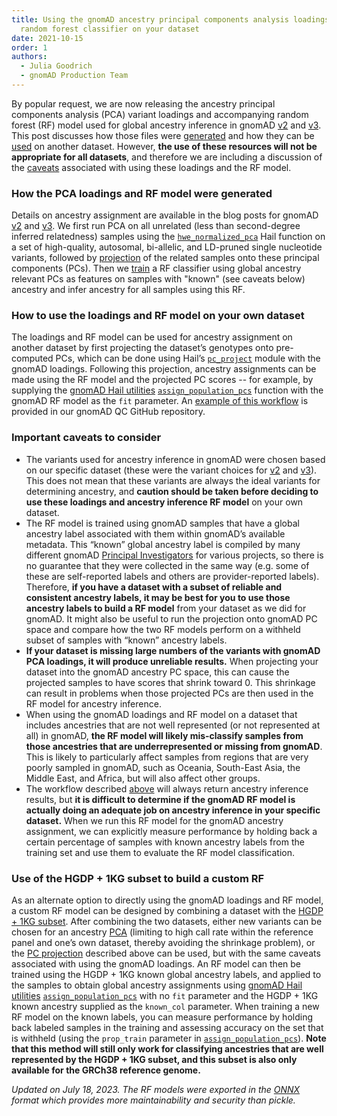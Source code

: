 ```yaml
---
title: Using the gnomAD ancestry principal components analysis loadings and
  random forest classifier on your dataset
date: 2021-10-15
order: 1
authors:
  - Julia Goodrich
  - gnomAD Production Team
---
```

By popular request, we are now releasing the ancestry principal components analysis (PCA) variant loadings and accompanying random forest (RF) model used for global ancestry inference in gnomAD [v2](https://gnomad.broadinstitute.org/downloads#v2-ancestry-classification) and [v3](https://gnomad.broadinstitute.org/downloads#v3-ancestry-classification). This post discusses how those files were [generated](#how-the-pca-loadings-and-rf-model-were-generated) and how they can be [used](#how-to-use-the-loadings-and-rf-model-on-your-own-dataset) on another dataset. However, **the use of these resources will not be appropriate for all datasets**, and therefore we are including a discussion of the [caveats](#important-caveats-to-consider) associated with using these loadings and the RF model.

<!-- end_excerpt -->

### How the PCA loadings and RF model were generated

Details on ancestry assignment are available in the blog posts for gnomAD [v2](https://gnomad.broadinstitute.org/news/2018-10-gnomad-v2-1/#global-ancestry-assignment) and [v3](https://gnomad.broadinstitute.org/news/2020-10-gnomad-v3-1-new-content-methods-annotations-and-data-availability/#ancestry-inference). We first run PCA on all unrelated (less than second-degree inferred relatedness) samples using the [`hwe_normalized_pca`](https://hail.is/docs/0.2/methods/genetics.html#hail.methods.hwe_normalized_pca) Hail function on a set of high-quality, autosomal, bi-allelic, and LD-pruned single nucleotide variants, followed by [projection](https://hail.is/docs/0.2/experimental/index.html#hail.experimental.pc_project) of the related samples onto these principal components (PCs). Then we [train](https://broadinstitute.github.io/gnomad_methods/api_reference/sample_qc/ancestry.html#gnomad.sample_qc.ancestry.assign_population_pcs) a RF classifier using global ancestry relevant PCs as features on samples with "known" (see caveats below) ancestry and infer ancestry for all samples using this RF.

### How to use the loadings and RF model on your own dataset

The loadings and RF model can be used for ancestry assignment on another dataset by first projecting the dataset’s genotypes onto pre-computed PCs, which can be done using Hail’s [`pc_project`](https://hail.is/docs/0.2/experimental/index.html#hail.experimental.pc_project) module with the gnomAD loadings. Following this projection, ancestry assignments can be made using the RF model and the projected PC scores -- for example, by supplying the [gnomAD Hail utilities](https://pypi.org/project/gnomad/) [`assign_population_pcs`](https://broadinstitute.github.io/gnomad_methods/api_reference/sample_qc/ancestry.html?highlight=assign_population_pcs#gnomad.sample_qc.ancestry.assign_population_pcs) function with the gnomAD RF model as the `fit` parameter. An [example of this workflow](https://github.com/broadinstitute/gnomad_qc/tree/main/gnomad_qc/example_notebooks/ancestry_classification_using_gnomad_rf.ipynb) is provided in our gnomAD QC GitHub repository.

### Important caveats to consider

* The variants used for ancestry inference in gnomAD were chosen based on our specific dataset (these were the variant choices for [v2](https://gnomad.broadinstitute.org/news/2018-10-gnomad-v2-1/#3-relatedness-filtering) and [v3](https://gnomad.broadinstitute.org/news/2019-10-gnomad-v3-0/#defining-a-high-quality-set-of-sites-for-qc)). This does not mean that these variants are always the ideal variants for determining ancestry, and **caution should be taken before deciding to use these loadings and ancestry inference RF model** on your own dataset.
* The RF model is trained using gnomAD samples that have a global ancestry label associated with them within gnomAD’s available metadata. This “known” global ancestry label is compiled by many different gnomAD [Principal Investigators](https://gnomad.broadinstitute.org/about) for various projects, so there is no guarantee that they were collected in the same way (e.g. some of these are self-reported labels and others are provider-reported labels). Therefore, **if you have a dataset with a subset of reliable and consistent ancestry labels, it may be best for you to use those ancestry labels to build a RF model** from your dataset as we did for gnomAD. It might also be useful to run the projection onto gnomAD PC space and compare how the two RF models perform on a withheld subset of samples with “known” ancestry labels.
* **If your dataset is missing large numbers of the variants with gnomAD PCA loadings, it will produce unreliable results.** When projecting your dataset into the gnomAD ancestry PC space, this can cause the projected samples to have scores that shrink toward 0. This shrinkage can result in problems when those projected PCs are then used in the RF model for ancestry inference.
* When using the gnomAD loadings and RF model on a dataset that includes ancestries that are not well represented (or not represented at all) in gnomAD, **the RF model will likely mis-classify samples from those ancestries that are underrepresented or missing from gnomAD**. This is likely to particularly affect samples from regions that are very poorly sampled in gnomAD, such as Oceania, South-East Asia, the Middle East, and Africa, but will also affect other groups.
* The workflow described [above](#how-to-use-the-loadings-and-rf-model-on-your-own-dataset) will always return ancestry inference results, but **it is difficult to determine if the gnomAD RF model is actually doing an adequate job on ancestry inference in your specific dataset.** When we run this RF model for the gnomAD ancestry assignment, we can explicitly measure performance by holding back a certain percentage of samples with known ancestry labels from the training set and use them to evaluate the RF model classification.

### Use of the HGDP + 1KG subset to build a custom RF

As an alternate option to directly using the gnomAD loadings and RF model, a custom RF model can be designed by combining a dataset with the [HGDP + 1KG subset](https://gnomad.broadinstitute.org/downloads#v3-hgdp-1kg). After combining the two datasets, either new variants can be chosen for an ancestry [PCA](https://broadinstitute.github.io/gnomad_methods/api_reference/sample_qc/ancestry.html?highlight=run_pca_with_relateds#gnomad.sample_qc.ancestry.run_pca_with_relateds) (limiting to high call rate within the reference panel and one’s own dataset, thereby avoiding the shrinkage problem), or the [PC projection](https://hail.is/docs/0.2/experimental/index.html#hail.experimental.pc_project) described above can be used, but with the same caveats associated with using the gnomAD loadings. An RF model can then be trained using the HGDP + 1KG known global ancestry labels, and applied to the samples to obtain global ancestry assignments using [gnomAD Hail utilities](https://pypi.org/project/gnomad/) [`assign_population_pcs`](https://broadinstitute.github.io/gnomad_methods/api_reference/sample_qc/ancestry.html?highlight=assign_population_pcs#gnomad.sample_qc.ancestry.assign_population_pcs) with no `fit` parameter and the HGDP + 1KG known ancestry supplied as the `known_col` parameter. When training a new RF model on the known labels, you can measure performance by holding back labeled samples in the training and assessing accuracy on the set that is withheld (using the `prop_train` parameter in [`assign_population_pcs`](https://broadinstitute.github.io/gnomad_methods/api_reference/sample_qc/ancestry.html?highlight=assign_population_pcs#gnomad.sample_qc.ancestry.assign_population_pcs)). **Note that this method will still only work for classifying ancestries that are well represented by the HGDP + 1KG subset, and this subset is also only available for the GRCh38 reference genome.**

*Updated on July 18, 2023. The RF models were exported in the [ONNX](https://onnx.ai/) format which provides more maintainability and security than pickle.*